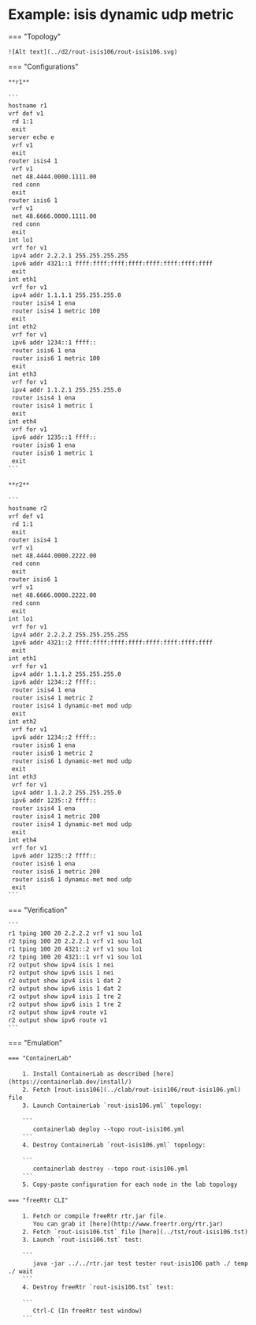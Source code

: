 # Example: isis dynamic udp metric

=== "Topology"

    ![Alt text](../d2/rout-isis106/rout-isis106.svg)

=== "Configurations"

    **r1**

    ```
    hostname r1
    vrf def v1
     rd 1:1
     exit
    server echo e
     vrf v1
     exit
    router isis4 1
     vrf v1
     net 48.4444.0000.1111.00
     red conn
     exit
    router isis6 1
     vrf v1
     net 48.6666.0000.1111.00
     red conn
     exit
    int lo1
     vrf for v1
     ipv4 addr 2.2.2.1 255.255.255.255
     ipv6 addr 4321::1 ffff:ffff:ffff:ffff:ffff:ffff:ffff:ffff
     exit
    int eth1
     vrf for v1
     ipv4 addr 1.1.1.1 255.255.255.0
     router isis4 1 ena
     router isis4 1 metric 100
     exit
    int eth2
     vrf for v1
     ipv6 addr 1234::1 ffff::
     router isis6 1 ena
     router isis6 1 metric 100
     exit
    int eth3
     vrf for v1
     ipv4 addr 1.1.2.1 255.255.255.0
     router isis4 1 ena
     router isis4 1 metric 1
     exit
    int eth4
     vrf for v1
     ipv6 addr 1235::1 ffff::
     router isis6 1 ena
     router isis6 1 metric 1
     exit
    ```

    **r2**

    ```
    hostname r2
    vrf def v1
     rd 1:1
     exit
    router isis4 1
     vrf v1
     net 48.4444.0000.2222.00
     red conn
     exit
    router isis6 1
     vrf v1
     net 48.6666.0000.2222.00
     red conn
     exit
    int lo1
     vrf for v1
     ipv4 addr 2.2.2.2 255.255.255.255
     ipv6 addr 4321::2 ffff:ffff:ffff:ffff:ffff:ffff:ffff:ffff
     exit
    int eth1
     vrf for v1
     ipv4 addr 1.1.1.2 255.255.255.0
     ipv6 addr 1234::2 ffff::
     router isis4 1 ena
     router isis4 1 metric 2
     router isis4 1 dynamic-met mod udp
     exit
    int eth2
     vrf for v1
     ipv6 addr 1234::2 ffff::
     router isis6 1 ena
     router isis6 1 metric 2
     router isis6 1 dynamic-met mod udp
     exit
    int eth3
     vrf for v1
     ipv4 addr 1.1.2.2 255.255.255.0
     ipv6 addr 1235::2 ffff::
     router isis4 1 ena
     router isis4 1 metric 200
     router isis4 1 dynamic-met mod udp
     exit
    int eth4
     vrf for v1
     ipv6 addr 1235::2 ffff::
     router isis6 1 ena
     router isis6 1 metric 200
     router isis6 1 dynamic-met mod udp
     exit
    ```

=== "Verification"

    ```
    r1 tping 100 20 2.2.2.2 vrf v1 sou lo1
    r2 tping 100 20 2.2.2.1 vrf v1 sou lo1
    r1 tping 100 20 4321::2 vrf v1 sou lo1
    r2 tping 100 20 4321::1 vrf v1 sou lo1
    r2 output show ipv4 isis 1 nei
    r2 output show ipv6 isis 1 nei
    r2 output show ipv4 isis 1 dat 2
    r2 output show ipv6 isis 1 dat 2
    r2 output show ipv4 isis 1 tre 2
    r2 output show ipv6 isis 1 tre 2
    r2 output show ipv4 route v1
    r2 output show ipv6 route v1
    ```

=== "Emulation"

    === "ContainerLab"

        1. Install ContainerLab as described [here](https://containerlab.dev/install/)  
        2. Fetch [rout-isis106](../clab/rout-isis106/rout-isis106.yml) file  
        3. Launch ContainerLab `rout-isis106.yml` topology:  

        ```
           containerlab deploy --topo rout-isis106.yml  
        ```
        4. Destroy ContainerLab `rout-isis106.yml` topology:  

        ```
           containerlab destroy --topo rout-isis106.yml  
        ```
        5. Copy-paste configuration for each node in the lab topology

    === "freeRtr CLI"

        1. Fetch or compile freeRtr rtr.jar file.  
           You can grab it [here](http://www.freertr.org/rtr.jar)  
        2. Fetch `rout-isis106.tst` file [here](../tst/rout-isis106.tst)  
        3. Launch `rout-isis106.tst` test:  

        ```
           java -jar ../../rtr.jar test tester rout-isis106 path ./ temp ./ wait
        ```
        4. Destroy freeRtr `rout-isis106.tst` test:  

        ```
           Ctrl-C (In freeRtr test window)
        ```

